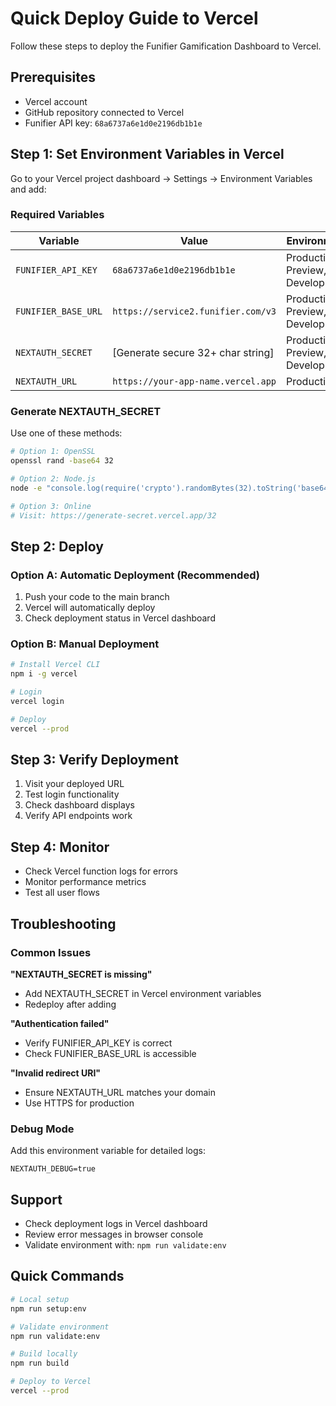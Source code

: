 # Quick Deploy Guide to Vercel

Follow these steps to deploy the Funifier Gamification Dashboard to Vercel.

## Prerequisites

- Vercel account
- GitHub repository connected to Vercel
- Funifier API key: `68a6737a6e1d0e2196db1b1e`

## Step 1: Set Environment Variables in Vercel

Go to your Vercel project dashboard → Settings → Environment Variables and add:

### Required Variables

| Variable | Value | Environment |
|----------|-------|-------------|
| `FUNIFIER_API_KEY` | `68a6737a6e1d0e2196db1b1e` | Production, Preview, Development |
| `FUNIFIER_BASE_URL` | `https://service2.funifier.com/v3` | Production, Preview, Development |
| `NEXTAUTH_SECRET` | [Generate secure 32+ char string] | Production, Preview, Development |
| `NEXTAUTH_URL` | `https://your-app-name.vercel.app` | Production |

### Generate NEXTAUTH_SECRET

Use one of these methods:

```bash
# Option 1: OpenSSL
openssl rand -base64 32

# Option 2: Node.js
node -e "console.log(require('crypto').randomBytes(32).toString('base64'))"

# Option 3: Online
# Visit: https://generate-secret.vercel.app/32
```

## Step 2: Deploy

### Option A: Automatic Deployment (Recommended)

1. Push your code to the main branch
2. Vercel will automatically deploy
3. Check deployment status in Vercel dashboard

### Option B: Manual Deployment

```bash
# Install Vercel CLI
npm i -g vercel

# Login
vercel login

# Deploy
vercel --prod
```

## Step 3: Verify Deployment

1. Visit your deployed URL
2. Test login functionality
3. Check dashboard displays
4. Verify API endpoints work

## Step 4: Monitor

- Check Vercel function logs for errors
- Monitor performance metrics
- Test all user flows

## Troubleshooting

### Common Issues

**"NEXTAUTH_SECRET is missing"**
- Add NEXTAUTH_SECRET in Vercel environment variables
- Redeploy after adding

**"Authentication failed"**
- Verify FUNIFIER_API_KEY is correct
- Check FUNIFIER_BASE_URL is accessible

**"Invalid redirect URI"**
- Ensure NEXTAUTH_URL matches your domain
- Use HTTPS for production

### Debug Mode

Add this environment variable for detailed logs:
```
NEXTAUTH_DEBUG=true
```

## Support

- Check deployment logs in Vercel dashboard
- Review error messages in browser console
- Validate environment with: `npm run validate:env`

## Quick Commands

```bash
# Local setup
npm run setup:env

# Validate environment
npm run validate:env

# Build locally
npm run build

# Deploy to Vercel
vercel --prod
```